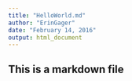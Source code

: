 ```yaml
---
title: "HelloWorld.md"
author: "ErinGager"
date: "February 14, 2016"
output: html_document
---
```

## This is a markdown file

